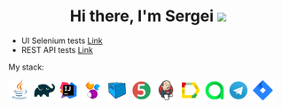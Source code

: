 <h1 align="center">Hi there, I'm Sergei</a> 
<img src="https://github.com/blackcater/blackcater/raw/main/images/Hi.gif" height="32"/></h1>

- UI Selenium tests [Link](https://github.com/Twinkerxd/Selenium)
- REST API tests [Link](https://github.com/Twinkerxd/Merion)

My stack:

![This is an image](/icons/Java.png)
![This is an image](/icons/Gradle.png)
![This is an image](/icons/Intelij_IDEA.png)
![This is an image](/icons/Selenide.png)
![This is an image](/icons/Selenoid.png)
![This is an image](/icons/JUnit5.png)
![This is an image](/icons/Jenkins.png)
![This is an image](/icons/Allure_Report.png)
![This is an image](/icons/AllureTestOps.png)
![This is an image](/icons/Telegram.png)
![This is an image](/icons/Jira.png)
